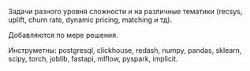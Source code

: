 Задачи разного уровня сложности и на различные тематики
(recsys, uplift, churn rate, dynamic pricing, matching и тд). 

Добавляются по мере решения.

Инструметны: postgresql, clickhouse, redash, numpy, pandas, sklearn, scipy, torch, joblib, fastapi, mlflow, pyspark, implicit.